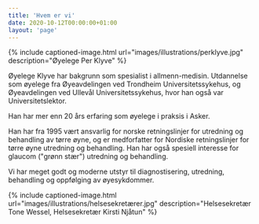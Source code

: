 ```yaml
---
title: 'Hvem er vi'
date: 2020-10-12T00:00:00+01:00
layout: 'page'
---
```


{% include captioned-image.html url="images/illustrations/perklyve.jpg" description="Øyelege Per Klyve" %}

Øyelege Klyve har bakgrunn som spesialist i allmenn-medisin. Utdannelse som øyelege fra Øyeavdelingen ved Trondheim Universitetssykehus, og Øyeavdelingen ved Ullevål Universitetssykehus, hvor han også var Universitetslektor.

Han har mer enn 20 års erfaring som øyelege i praksis i Asker.

Han har fra 1995 vært ansvarlig for norske retningslinjer for utredning og behandling av tørre øyne, og er medforfatter for Nordiske retningslinjer for tørre øyne utredning og behandling.  Han har også spesiell interesse for glaucom ("grønn stær") utredning og behandling.

Vi har meget godt og moderne utstyr til diagnostisering, utredning, behandling og oppfølging av øyesykdommer.

{% include captioned-image.html url="images/illustrations/helsesekretærer.jpg" description="Helsesekretær Tone Wessel, Helsesekretær Kirsti Njåtun" %}
